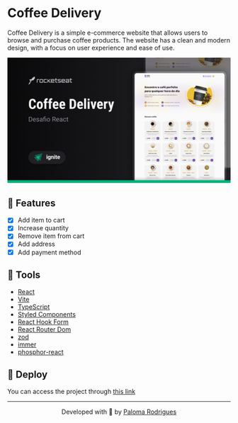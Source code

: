 # Coffee Delivery

Coffee Delivery is a simple e-commerce website that allows users to browse and purchase coffee products. The website has a clean and modern design, with a focus on user experience and ease of use.

![preview](.github/cover.png)

## 🔨 Features

- [x] Add item to cart
- [x] Increase quantity
- [x] Remove item from cart
- [x] Add address
- [x] Add payment method

## 🧪 Tools

- [React](https://react.dev/)
- [Vite](https://vitejs.dev/)
- [TypeScript](https://www.typescriptlang.org/)
- [Styled Components](https://styled-components.com/)
- [React Hook Form](https://react-hook-form.com/)
- [React Router Dom](https://www.npmjs.com/package/react-router-dom)
- [zod](https://zod.dev/)
- [immer](https://immerjs.github.io/immer/)
- [phosphor-react](https://phosphoricons.com/)

## 🚀 Deploy

You can access the project through [this link](https://coffee-delivery-palomarodrigs-projects.vercel.app/)

---

<p align="center">Developed with 💜 by <a href="https://www.linkedin.com/in/palomarodrigs" target="_blank">Paloma Rodrigues</a></p>
